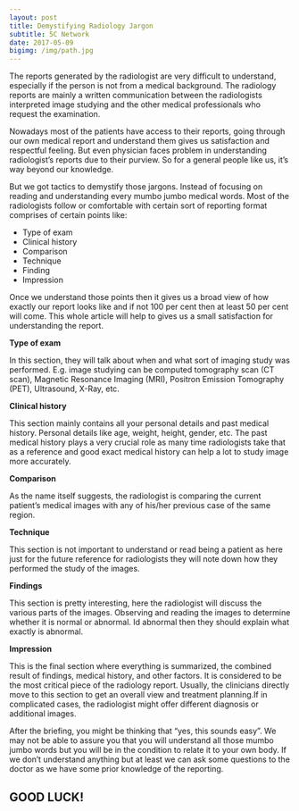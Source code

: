 ```yaml
---
layout: post
title: Demystifying Radiology Jargon
subtitle: 5C Network
date: 2017-05-09
bigimg: /img/path.jpg
---
```

The reports generated by the radiologist are very difficult to understand, especially if the person is not from a medical background. The radiology reports are mainly a written communication between the radiologists interpreted image studying and the other medical professionals who request the examination.

Nowadays most of the patients have access to their reports, going through our own medical report and understand them gives us satisfaction and respectful feeling. But even physician faces problem in understanding radiologist’s reports due to their purview. So for a general people like us, it’s way beyond our knowledge.

But we got tactics to demystify those jargons. Instead of focusing on reading and understanding every mumbo jumbo medical words. Most of the radiologists follow or comfortable with certain sort of reporting format comprises of certain points like:

* Type of exam 
* Clinical history
* Comparison
* Technique
* Finding
* Impression

Once we understand those points then it gives us a broad view of how exactly our report looks like and if not 100 per cent then at least 50 per cent will come. This whole article will help to gives us a small satisfaction for understanding the report.

**Type of exam**

In this section, they will talk about when and what sort of imaging study was performed. E.g. image studying can be computed tomography scan (CT scan), Magnetic Resonance Imaging (MRI), Positron Emission Tomography (PET), Ultrasound, X-Ray, etc.

**Clinical history**

This section mainly contains all your personal details and past medical history.
Personal details like age, weight, height, gender, etc.
The past medical history plays a very crucial role as many time radiologists take that as a reference and good exact medical history can help a lot to study image more accurately.

**Comparison**

As the name itself suggests, the radiologist is comparing the current patient’s medical images with any of his/her previous case of the same region.  

**Technique**

This section is not important to understand or read being a patient as here just for the future reference for radiologists they will note down how they performed the study of the images.

**Findings**

This section is pretty interesting, here the radiologist will discuss the various parts of the images. Observing and reading the images to determine whether it is normal or abnormal. Id abnormal then they should explain what exactly is abnormal. 

**Impression**

This is the final section where everything is summarized, the combined result of findings, medical history, and other factors. It is considered to be the most critical piece of the radiology report. Usually, the clinicians directly move to this section to get an overall view and treatment planning.If in complicated cases, the radiologist might offer different diagnosis or additional images.

After the briefing, you might be thinking that “yes, this sounds easy”. We may not be able to assure you that you will understand all those mumbo jumbo words but you will be in the condition to relate it to your own body. If we don’t understand anything but at least we can ask some questions to the doctor as we have some prior knowledge of the reporting.   

## GOOD LUCK!

